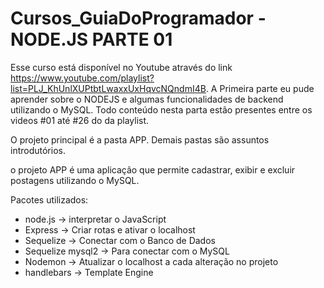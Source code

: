 # Cursos_GuiaDoProgramador - NODE.JS PARTE 01

Esse curso está disponível no Youtube através do link https://www.youtube.com/playlist?list=PLJ_KhUnlXUPtbtLwaxxUxHqvcNQndmI4B.
A Primeira parte eu pude aprender sobre o NODEJS e algumas funcionalidades de backend utilizando o MySQL.
Todo conteúdo nesta parta estão presentes entre os videos #01 até #26 do da playlist.

O projeto principal é a pasta APP. Demais pastas são assuntos introdutórios.

o projeto APP é uma aplicação que permite cadastrar, exibir e excluir postagens utilizando o MySQL.

Pacotes utilizados: 
- node.js -> interpretar o JavaScript
- Express -> Criar rotas e ativar o localhost
- Sequelize -> Conectar com o Banco de Dados
- Sequelize mysql2 -> Para conectar com o MySQL
- Nodemon -> Atualizar o localhost a cada alteração no projeto
- handlebars -> Template Engine



